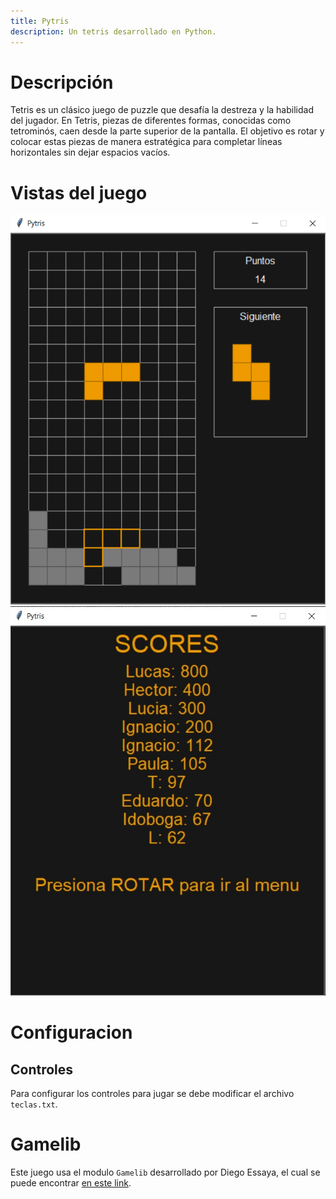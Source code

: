 ```yaml
---
title: Pytris
description: Un tetris desarrollado en Python.
---
```


# Descripción

Tetris es un clásico juego de puzzle que desafía la destreza y la habilidad del jugador. En Tetris, piezas de diferentes formas, conocidas como tetrominós, caen desde la parte superior de la pantalla. El objetivo es rotar y colocar estas piezas de manera estratégica para completar líneas horizontales sin dejar espacios vacíos.

# Vistas del juego
![Jugando](jugando.png)
![Scores](scores.jpg)


# Configuracion

## Controles
Para configurar los controles para jugar se debe modificar el archivo ```teclas.txt```.

# Gamelib
Este juego usa el modulo ```Gamelib``` desarrollado por Diego Essaya, el cual se puede encontrar [en este link](https://github.com/dessaya/python-gamelib).
